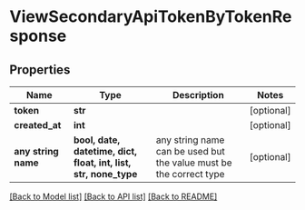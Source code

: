 # ViewSecondaryApiTokenByTokenResponse


## Properties
Name | Type | Description | Notes
------------ | ------------- | ------------- | -------------
**token** | **str** |  | [optional] 
**created_at** | **int** |  | [optional] 
**any string name** | **bool, date, datetime, dict, float, int, list, str, none_type** | any string name can be used but the value must be the correct type | [optional]

[[Back to Model list]](../README.md#documentation-for-models) [[Back to API list]](../README.md#documentation-for-api-endpoints) [[Back to README]](../README.md)


